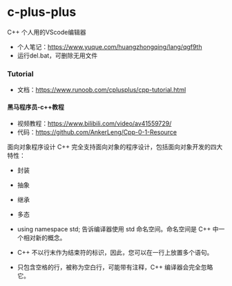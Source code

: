 <!--
 * @Description: 
 * @Author: HCQ
 * @Company(School): UCAS
 * @Date: 2019-12-17 23:38:10
 * @LastEditors: HCQ
 * @LastEditTime: 2020-09-16 18:19:11
 -->
# c-plus-plus
C++  个人用的VScode编辑器

* 个人笔记：https://www.yuque.com/huangzhongqing/lang/qgf9th
* 运行del.bat，可删除无用文件

### Tutorial

* 文档：https://www.runoob.com/cplusplus/cpp-tutorial.html

#### 黑马程序员-c++教程

* 视频教程：https://www.bilibili.com/video/av41559729/
* 代码：https://github.com/AnkerLeng/Cpp-0-1-Resource



面向对象程序设计
C++ 完全支持面向对象的程序设计，包括面向对象开发的四大特性：
* 封装
* 抽象
* 继承
* 多态

* using namespace std; 告诉编译器使用 std 命名空间。命名空间是 C++ 中一个相对新的概念。
* C++ 不以行末作为结束符的标识，因此，您可以在一行上放置多个语句。
* 只包含空格的行，被称为空白行，可能带有注释，C++ 编译器会完全忽略它。

